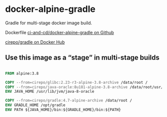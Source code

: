 # docker-alpine-gradle

Gradle for multi-stage docker image build.

Dockerfile [ci-and-cd/docker-alpine-gradle on Github](https://github.com/ci-and-cd/docker-alpine-gradle)

[cirepo/gradle on Docker Hub](https://hub.docker.com/r/cirepo/gradle/)

## Use this image as a “stage” in multi-stage builds

```dockerfile

FROM alpine:3.8

COPY --from=cirepo/glibc:2.23-r3-alpine-3.8-archive /data/root /
COPY --from=cirepo/java-oracle:8u181-alpine-3.8-archive /data/root/usr/lib/jvm/java-8-oracle /usr/lib/jvm/java-8-oracle
ENV JAVA_HOME /usr/lib/jvm/java-8-oracle

COPY --from=cirepo/gradle:4.7-alpine-archive /data/root /
ENV GRADLE_HOME /opt/gradle
ENV PATH ${JAVA_HOME}/bin:${GRADLE_HOME}/bin:${PATH}

```
